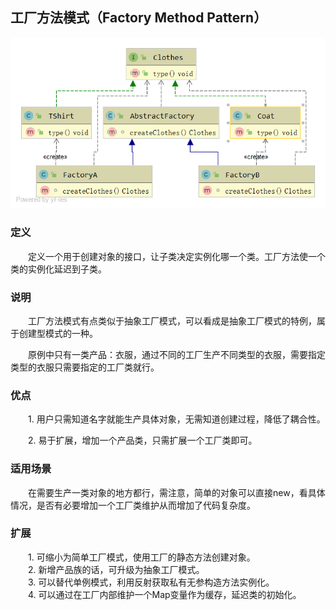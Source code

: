 ## 工厂方法模式（Factory Method Pattern）

![工厂方法模式](https://github.com/GRain-long/ddstudy/blob/dev/ddstudy-designpattern/src/main/resources/image/factoryMethod.png)

### 定义
&emsp;&emsp;定义一个用于创建对象的接口，让子类决定实例化哪一个类。工厂方法使一个类的实例化延迟到子类。

### 说明
&emsp;&emsp;工厂方法模式有点类似于抽象工厂模式，可以看成是抽象工厂模式的特例，属于创建型模式的一种。  
  
&emsp;&emsp;原例中只有一类产品：衣服，通过不同的工厂生产不同类型的衣服，需要指定类型的衣服只需要指定的工厂类就行。

### 优点
&emsp;&emsp;1. 用户只需知道名字就能生产具体对象，无需知道创建过程，降低了耦合性。  

&emsp;&emsp;2. 易于扩展，增加一个产品类，只需扩展一个工厂类即可。

### 适用场景
&emsp;&emsp;在需要生产一类对象的地方都行，需注意，简单的对象可以直接new，看具体情况，是否有必要增加一个工厂类维护从而增加了代码复杂度。

### 扩展
&emsp;&emsp;1. 可缩小为简单工厂模式，使用工厂的静态方法创建对象。  
&emsp;&emsp;2. 新增产品族的话，可升级为抽象工厂模式。  
&emsp;&emsp;3. 可以替代单例模式，利用反射获取私有无参构造方法实例化。  
&emsp;&emsp;4. 可以通过在工厂内部维护一个Map变量作为缓存，延迟类的初始化。




